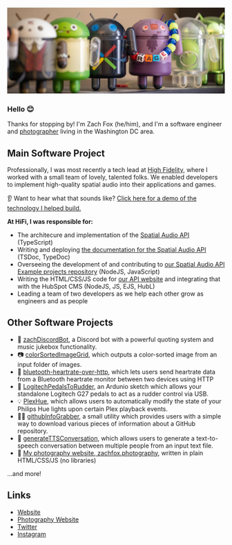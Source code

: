 ![Header Image](./header.jpg)

### Hello 😊
Thanks for stopping by! I'm Zach Fox (he/him), and I'm a software engineer and [photographer](https://zachfox.photography) living in the Washington DC area.

## Main Software Project
Professionally, I was most recently a tech lead at [High Fidelity](https://highfidelity.com), where I worked with a small team of lovely, talented folks. We enabled developers to implement high-quality spatial audio into their applications and games.

👂 Want to hear what that sounds like? [Click here for a demo of the technology I helped build.](https://map.highfidelity.com/x28jmHHCob/?mapJSON=https%3A%2F%2Fbackgrounds.highfidelity.com%2Fzaru6.json&x=21.72&y=33.68&o=1.41)

**At HiFi, I was responsible for:**
- The architecure and implementation of the [Spatial Audio API](https://github.com/highfidelity/hifi-spatial-audio-js) (TypeScript)
- Writing and deploying [the documentation for the Spatial Audio API](https://docs.highfidelity.com) (TSDoc, TypeDoc)
- Overseeing the development of and contributing to [our Spatial Audio API Example projects repository](https://github.com/highfidelity/Spatial-Audio-API-Examples/) (NodeJS, JavaScript)
- Writing the HTML/CSS/JS code for [our API website](https://www.highfidelity.com/api) and integrating that with the HubSpot CMS (NodeJS, JS, EJS, HubL)
- Leading a team of two developers as we help each other grow as engineers and as people

## Other Software Projects
- 🤖 [zachDiscordBot](https://github.com/zfox23/zachDiscordBot), a Discord bot with a powerful quoting system and music jukebox functionality.
- 📷 [colorSortedImageGrid](https://github.com/zfox23/colorSortedImageGrid), which outputs a color-sorted image from an input folder of images.
- 💖 [bluetooth-heartrate-over-http](https://github.com/zfox23/bluetooth-heartrate-over-http), which lets users send heartrate data from a Bluetooth heartrate monitor between two devices using HTTP
- 🚗 [LogitechPedalsToRudder](https://github.com/zfox23/LogitechPedalsToRudder), an Ardunio sketch which allows your standalone Logitech G27 pedals to act as a rudder control via USB.
- 💡 [PlexHue](https://github.com/zfox23/PlexHue), which allows users to automatically modify the state of your Philips Hue lights upon certain Plex playback events.
- 👨‍💻 [githubInfoGrabber](https://github.com/zfox23/githubInfoGrabber), a small utility which provides users with a simple way to download various pieces of information about a GitHub repository.
- 🤖 [generateTTSConversation](https://github.com/zfox23/generateTTSConversation), which allows users to generate a text-to-speech conversation between multiple people from an input text file.
- 📸 [My photography website, zachfox.photography](https://zachfox.photography), written in plain HTML/CSS/JS (no libraries)

...and more!

## Links
- [Website](https://afriendlyfox.com)
- [Photography Website](https://zachfox.photography)
- [Twitter](https://twitter.com/valefox)
- [Instagram](https://instagram.com/zachfoxphotography/)
